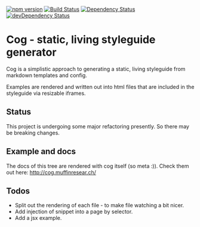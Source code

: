 [![npm version](https://badge.fury.io/js/cog-style-guide.svg)](http://badge.fury.io/js/cog-style-guide)
[![Build Status](https://travis-ci.org/muffinresearch/cog-style-guide.svg?branch=master)](https://travis-ci.org/muffinresearch/cog)
[![Dependency Status](https://david-dm.org/muffinresearch/cog-style-guide.svg)](https://david-dm.org/muffinresearch/cog)
[![devDependency Status](https://david-dm.org/muffinresearch/cog-style-guide/dev-status.svg)](https://david-dm.org/muffinresearch/cog#info=devDependencies)

# Cog - static, living styleguide generator

Cog is a simplistic approach to generating a static, living styleguide from markdown templates and config.

Examples are rendered and written out into html files that are included in the styleguide via resizable iframes.

## Status

This project is undergoing some major refactoring presently. So there may be breaking changes.

## Example and docs

The docs of this tree are rendered with cog itself (so meta :)). Check them out here: http://cog.muffinresear.ch/

## Todos

* Split out the rendering of each file - to make file watching a bit nicer.
* Add injection of snippet into a page by selector.
* Add a jsx example.
